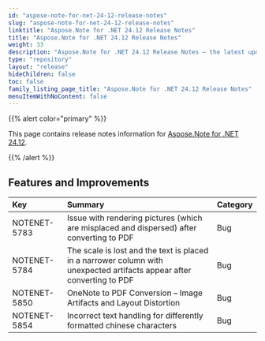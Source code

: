 ```yaml
---
id: "aspose-note-for-net-24-12-release-notes"
slug: "aspose-note-for-net-24-12-release-notes"
linktitle: "Aspose.Note for .NET 24.12 Release Notes"
title: "Aspose.Note for .NET 24.12 Release Notes"
weight: 33
description: "Aspose.Note for .NET 24.12 Release Notes – the latest updates and fixes."
type: "repository"
layout: "release"
hideChildren: false
toc: false
family_listing_page_title: "Aspose.Note for .NET 24.12 Release Notes"
menuItemWithNoContent: false
---
```


{{% alert color="primary" %}} 

This page contains release notes information for [Aspose.Note for .NET 24.12](https://releases.aspose.com/note/net/new-releases/aspose.note-for-.net-24.12/).

{{% /alert %}} 

## **Features and Improvements**

|**Key**|**Summary**|**Category**|
| :- | :- | :- |
|NOTENET-5783|Issue with rendering pictures (which are misplaced and dispersed) after converting to PDF|Bug|
|NOTENET-5784|The scale is lost and the text is placed in a narrower column with unexpected artifacts appear after converting to PDF|Bug|
|NOTENET-5850|OneNote to PDF Conversion – Image Artifacts and Layout Distortion|Bug|
|NOTENET-5854|Incorrect text handling for differently formatted chinese characters|Bug|
